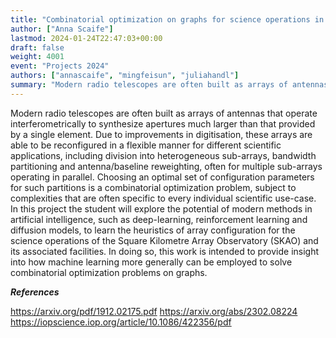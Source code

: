```yaml
---
title: "Combinatorial optimization on graphs for science operations in radio astronomy"
author: ["Anna Scaife"]
lastmod: 2024-01-24T22:47:03+00:00
draft: false
weight: 4001
event: "Projects 2024"
authors: ["annascaife", "mingfeisun", "juliahandl"]
summary: "Modern radio telescopes are often built as arrays of antennas that operate interferometrically to synthesize apertures much larger than that provided by a single element. Due to improvements in digitisation, these arrays are able to be reconfigured in a flexible manner for different scientific applications, including division into heterogeneous sub-arrays, bandwidth partitioning and antenna/baseline reweighting, often for multiple sub-arrays operating in parallel. Choosing an optimal set of configuration parameters for such partitions is a combinatorial optimization problem, subject to complexities that are often specific to every individual scientific use-case. In this project the student will explore the potential of modern methods in artificial intelligence, such as deep-learning, reinforcement learning and diffusion models, to learn the heuristics of array configuration for the science operations of the Square Kilometre Array Observatory (SKAO) and its associated facilities. In doing so, this work is intended to provide insight into how machine learning more generally can be employed to solve combinatorial optimization problems on graphs. "
---
```


Modern radio telescopes are often built as arrays of antennas that operate interferometrically to synthesize apertures much larger than that provided by a single element. Due to improvements in digitisation, these arrays are able to be reconfigured in a flexible manner for different scientific applications, including division into heterogeneous sub-arrays, bandwidth partitioning and antenna/baseline reweighting, often for multiple sub-arrays operating in parallel. Choosing an optimal set of configuration parameters for such partitions is a combinatorial optimization problem, subject to complexities that are often specific to every individual scientific use-case. In this project the student will explore the potential of modern methods in artificial intelligence, such as deep-learning, reinforcement learning and diffusion models, to learn the heuristics of array configuration for the science operations of the Square Kilometre Array Observatory (SKAO) and its associated facilities. In doing so, this work is intended to provide insight into how machine learning more generally can be employed to solve combinatorial optimization problems on graphs. 

***References***

https://arxiv.org/pdf/1912.02175.pdf
https://arxiv.org/abs/2302.08224
https://iopscience.iop.org/article/10.1086/422356/pdf